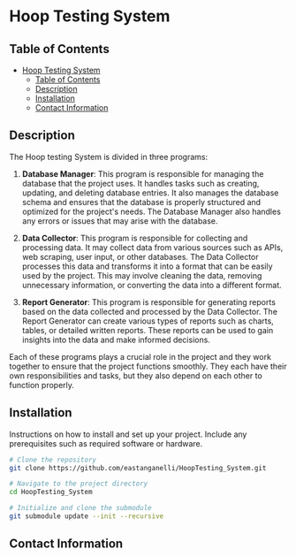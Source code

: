 # Hoop Testing System

## Table of Contents
- [Hoop Testing System](#hoop-testing-system)
  - [Table of Contents](#table-of-contents)
  - [Description](#description)
  - [Installation](#installation)
  - [Contact Information](#contact-information)

## Description

The Hoop testing System is divided in three programs:

1. **Database Manager**: This program is responsible for managing the database that the project uses. It handles tasks such as creating, updating, and deleting database entries. It also manages the database schema and ensures that the database is properly structured and optimized for the project's needs. The Database Manager also handles any errors or issues that may arise with the database.

2. **Data Collector**: This program is responsible for collecting and processing data. It may collect data from various sources such as APIs, web scraping, user input, or other databases. The Data Collector processes this data and transforms it into a format that can be easily used by the project. This may involve cleaning the data, removing unnecessary information, or converting the data into a different format.

3. **Report Generator**: This program is responsible for generating reports based on the data collected and processed by the Data Collector. The Report Generator can create various types of reports such as charts, tables, or detailed written reports. These reports can be used to gain insights into the data and make informed decisions.

Each of these programs plays a crucial role in the project and they work together to ensure that the project functions smoothly. They each have their own responsibilities and tasks, but they also depend on each other to function properly.

## Installation

Instructions on how to install and set up your project. Include any prerequisites such as required software or hardware.

```bash
# Clone the repository
git clone https://github.com/eastanganelli/HoopTesting_System.git

# Navigate to the project directory
cd HoopTesting_System

# Initialize and clone the submodule
git submodule update --init --recursive
```

## Contact Information